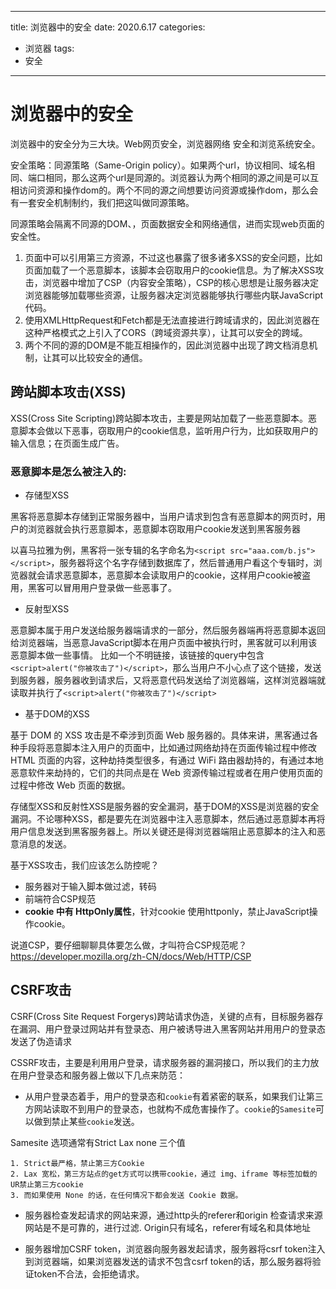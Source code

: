 
---
title: 浏览器中的安全
date: 2020.6.17
categories: 
- 浏览器
tags:
- 安全
---

# 浏览器中的安全

浏览器中的安全分为三大块。Web网页安全，浏览器网络 安全和浏览系统安全。

安全策略：同源策略（Same-Origin policy）。如果两个url，协议相同、域名相同、端口相同，那么这两个url是同源的。浏览器认为两个相同的源之间是可以互相访问资源和操作dom的。两个不同的源之间想要访问资源或操作dom，那么会有一套安全机制制约，我们把这叫做同源策略。

同源策略会隔离不同源的DOM、，页面数据安全和网络通信，进而实现web页面的安全性。

1. 页面中可以引用第三方资源，不过这也暴露了很多诸多XSS的安全问题，比如页面加载了一个恶意脚本，该脚本会窃取用户的cookie信息。为了解决XSS攻击，浏览器中增加了CSP（内容安全策略），CSP的核心思想是让服务器决定浏览器能够加载哪些资源，让服务器决定浏览器能够执行哪些内联JavaScript代码。
2. 使用XMLHttpRequest和Fetch都是无法直接进行跨域请求的，因此浏览器在这种严格模式之上引入了CORS（跨域资源共享），让其可以安全的跨域。
3. 两个不同的源的DOM是不能互相操作的，因此浏览器中出现了跨文档消息机制，让其可以比较安全的通信。

## 跨站脚本攻击(XSS)

XSS(Cross Site Scripting)跨站脚本攻击，主要是网站加载了一些恶意脚本。恶意脚本会做以下恶事，窃取用户的cookie信息，监听用户行为，比如获取用户的输入信息；在页面生成广告。


### 恶意脚本是怎么被注入的:

- 存储型XSS

黑客将恶意脚本存储到正常服务器中，当用户请求到包含有恶意脚本的网页时，用户的浏览器就会执行恶意脚本，恶意脚本窃取用户cookie发送到黑客服务器

以喜马拉雅为例，黑客将一张专辑的名字命名为`<script src="aaa.com/b.js"></script>`，服务器将这个名字存储到数据库了，然后普通用户看这个专辑时，浏览器就会请求恶意脚本，恶意脚本会读取用户的cookie，这样用户cookie被盗用，黑客可以冒用用户登录做一些恶事了。

- 反射型XSS

恶意脚本属于用户发送给服务器端请求的一部分，然后服务器端再将恶意脚本返回给浏览器端，当恶意JavaScript脚本在用户页面中被执行时，黑客就可以利用该恶意脚本做一些事情。
比如一个不明链接，该链接的query中包含`<script>alert("你被攻击了")</script>`，那么当用户不小心点了这个链接，发送到服务器，服务器收到请求后，又将恶意代码发送给了浏览器端，这样浏览器端就读取并执行了`<script>alert("你被攻击了")</script>`


- 基于DOM的XSS

基于 DOM 的 XSS 攻击是不牵涉到页面 Web 服务器的。具体来讲，黑客通过各种手段将恶意脚本注入用户的页面中，比如通过网络劫持在页面传输过程中修改 HTML 页面的内容，这种劫持类型很多，有通过 WiFi 路由器劫持的，有通过本地恶意软件来劫持的，它们的共同点是在 Web 资源传输过程或者在用户使用页面的过程中修改 Web 页面的数据。

存储型XSS和反射性XSS是服务器的安全漏洞，基于DOM的XSS是浏览器的安全漏洞。不论哪种XSS，都是要先在浏览器中注入恶意脚本，然后通过恶意脚本再将用户信息发送到黑客服务器上。所以关键还是得浏览器端阻止恶意脚本的注入和恶意消息的发送。

基于XSS攻击，我们应该怎么防控呢？
- 服务器对于输入脚本做过滤，转码
- 前端符合CSP规范
- **cookie 中有 HttpOnly属性**，针对cookie 使用httponly，禁止JavaScript操作cookie。


说道CSP，要仔细聊聊具体要怎么做，才叫符合CSP规范呢？https://developer.mozilla.org/zh-CN/docs/Web/HTTP/CSP

## CSRF攻击

CSRF(Cross Site Request Forgerys)跨站请求伪造，关键的点有，目标服务器存在漏洞、用户登录过网站并有登录态、用户被诱导进入黑客网站并用用户的登录态发送了伪造请求


CSSRF攻击，主要是利用用户登录，请求服务器的漏洞接口，所以我们的主力放在用户登录态和服务器上做以下几点来防范：

- 从用户登录态着手，用户的登录态和`cookie`有着紧密的联系，如果我们让第三方网站读取不到用户的登录态，也就构不成危害操作了。`cookie`的`Samesite`可以做到禁止某些`cookie`发送。

Samesite 选项通常有Strict Lax none 三个值

    1. Strict最严格，禁止第三方Cookie
    2. Lax 宽松，第三方站点的get方式可以携带cookie，通过 img、iframe 等标签加载的 UR禁止第三方cookie
    3. 而如果使用 None 的话，在任何情况下都会发送 Cookie 数据。

- 服务器检查发起请求的网站来源，通过http头的referer和origin 检查请求来源网站是不是可靠的，进行过滤.
Origin只有域名，referer有域名和具体地址


- 服务器增加CSRF token，浏览器向服务器发起请求，服务器将csrf token注入到浏览器端，如果浏览器发送的请求不包含csrf token的话，那么服务器将验证token不合法，会拒绝请求。
